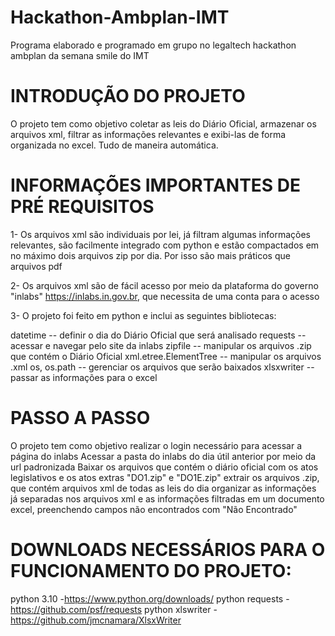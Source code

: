 # Hackathon-Ambplan-IMT
Programa elaborado e programado em grupo no legaltech hackathon ambplan da semana smile do IMT

# INTRODUÇÃO DO PROJETO
O projeto tem como objetivo coletar as leis do Diário Oficial, armazenar os arquivos xml, filtrar as informações relevantes e 
exibi-las de forma organizada no excel. Tudo de maneira automática.

# INFORMAÇÕES IMPORTANTES DE PRÉ REQUISITOS
1- Os arquivos xml são individuais por lei, já filtram algumas informações relevantes, são facilmente integrado com python e 
estão compactados em no máximo dois arquivos zip por dia. Por isso são mais práticos que arquivos pdf

2- Os arquivos xml são de fácil acesso por meio da plataforma do governo "inlabs" https://inlabs.in.gov.br, 
que necessita de uma conta para o acesso

3- O projeto foi feito em python e inclui as seguintes bibliotecas:

datetime -- definir o dia do Diário Oficial que será analisado
requests -- acessar e navegar pelo site da inlabs
zipfile -- manipular os arquivos .zip que contém o Diário Oficial
xml.etree.ElementTree -- manipular os arquivos .xml
os, os.path -- gerenciar os arquivos que serão baixados
xlsxwriter -- passar as informações para o excel

# PASSO A PASSO
O projeto tem como objetivo realizar o login necessário para acessar a página do inlabs 
Acessar a pasta do inlabs do dia útil anterior por meio da url padronizada
Baixar os arquivos que contém o diário oficial com os atos legislativos e os atos extras "DO1.zip" e "DO1E.zip"
extrair os arquivos .zip, que contém arquivos xml de todas as leis do dia
organizar as informações já separadas nos arquivos xml e as informações filtradas em um documento excel, preenchendo campos não encontrados com "Não Encontrado"

# DOWNLOADS NECESSÁRIOS PARA O FUNCIONAMENTO DO PROJETO:
python 3.10 -https://www.python.org/downloads/
python requests - https://github.com/psf/requests
python xlswriter - https://github.com/jmcnamara/XlsxWriter
